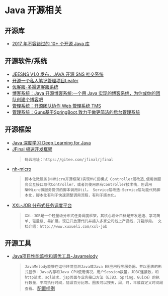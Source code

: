 # Java 开源相关

## 开源库

* [2017 年不容错过的 10+ 个开源 Java 库](https://www.oschina.net/translate/java-libraries-you-cannot-miss-in-2017)

## 开源软件/系统

* [JEESNS V1.0 发布，JAVA 开源 SNS 社交系统](https://www.oschina.net/news/82865/jeesns-1-0)
* [开源一个私人笔记管理项目Leafer](https://github.com/ziwenxie/leafer)
* [优客服-多渠道客服系统](https://gitee.com/ukewo/ukefu)
* [博客系统：Java 开源博客系统:一个用 Java 实现的博客系统，为你或你的团队创建个博客吧](https://gitee.com/dl88250/solo)
* [管理系统：开源团队协作 Web 管理系统 TMS](http://git.oschina.net/xiweicheng/tms)
* [管理系统：Guns基于SpringBoot,致力于做更简洁的后台管理系统](http://git.oschina.net/naan1993/guns/)

## 开源框架

* [Java 深度学习 Deep Learning for Java](https://deeplearning4j.org/)
* [JFinal 极速开发框架](http://www.jfinal.com/)
  > `码云地址：https://gitee.com/jfinal/jfinal`
* [nh-micro](https://github.com/jeffreyning/nh-micro)
  >`脚本化微服务(NHMicro开源框架)实现MVC反模式 Controller层改造,使用微服务交互接口取代Controller，或者仍使用原有Controller技术栈，但调用NHMicro微服务提供的脚本调用Util。 Service层改造:Service层功能代码脚本化，脚本化有利于快速调整调用流程，有利于版本化。`
* [XXL-JOB 分布式任务调度平台](https://github.com/xuxueli/xxl-job)
  > `XXL-JOB是一个轻量级分布式任务调度框架，其核心设计目标是开发迅速、学习简单、轻量级、易扩展。现已开放源代码并接入多家公司线上产品线，开箱即用。 文档介绍：http://www.xuxueli.com/xxl-job`

## 开源工具

* [Java项目性能监控和调优工具-Javamelody](https://github.com/javamelody/javamelody)
  >`JavaMelody能够在运行环境监测Java或Java EE应用程序服务器。并以图表的形式显示：Java内存和Java CPU使用情况，用户Session数量，JDBC连接数，和http请求、sql请求、jsp页面与业务接口方法（EJB3、Spring、Guice）的执行数量，平均执行时间，错误百分比等。图表可以按天，周，月，年或自定义时间段查看。`
  > [配置样例](http://blog.csdn.net/lk_blog/article/details/13760999)
